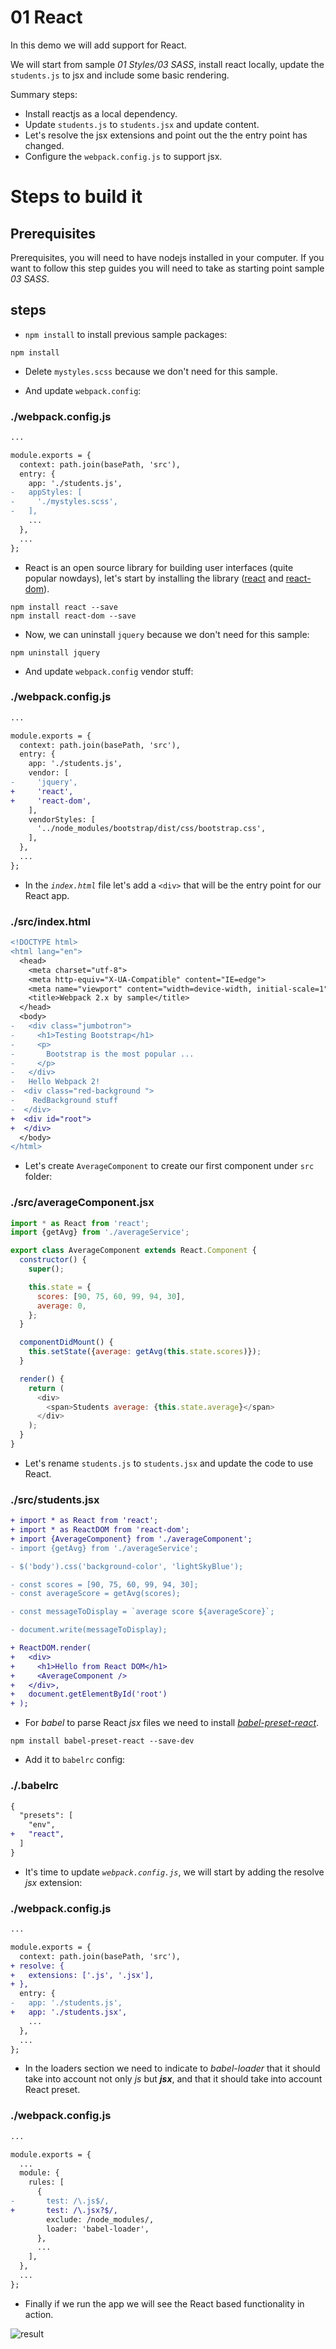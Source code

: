 # 01 React

In this demo we will add support for React.

We will start from sample _01 Styles/03 SASS_, install react locally, update the `students.js` to jsx and include some basic rendering.

Summary steps:
 - Install reactjs as a local dependency.
 - Update `students.js` to `students.jsx` and update content.
 - Let's resolve the jsx extensions and point out the the entry point has changed.
 - Configure the `webpack.config.js` to support jsx.

# Steps to build it

## Prerequisites

Prerequisites, you will need to have nodejs installed in your computer. If you want to follow this step guides you will need to take as starting point sample _03 SASS_.

## steps

- `npm install` to install previous sample packages:

```
npm install
```

- Delete `mystyles.scss` because we don't need for this sample.

- And update `webpack.config`:

### ./webpack.config.js
```diff
...

module.exports = {
  context: path.join(basePath, 'src'),
  entry: {
    app: './students.js',
-   appStyles: [
-     './mystyles.scss',
-   ],
    ...
  },
  ...
};

```

- React is an open source library for building user interfaces (quite popular nowdays), let's start by installing the library ([react](https://www.npmjs.com/package/react) and [react-dom](https://www.npmjs.com/package/react-dom)).

```
npm install react --save
npm install react-dom --save
```

- Now, we can uninstall `jquery` because we don't need for this sample:

```
npm uninstall jquery
```

- And update `webpack.config` vendor stuff:

### ./webpack.config.js
```diff
...

module.exports = {
  context: path.join(basePath, 'src'),
  entry: {
    app: './students.js',
    vendor: [
-     'jquery',
+     'react',
+     'react-dom',
    ],
    vendorStyles: [
      '../node_modules/bootstrap/dist/css/bootstrap.css',
    ],
  },
  ...
};

```

- In the *`index.html`* file let's add a `<div>` that will be the entry
point for our React app.

### ./src/index.html
```diff
<!DOCTYPE html>
<html lang="en">
  <head>
    <meta charset="utf-8">
    <meta http-equiv="X-UA-Compatible" content="IE=edge">
    <meta name="viewport" content="width=device-width, initial-scale=1">
    <title>Webpack 2.x by sample</title>
  </head>
  <body>
-   <div class="jumbotron">
-     <h1>Testing Bootstrap</h1>
-     <p>
-       Bootstrap is the most popular ...
-     </p>
-   </div>
-   Hello Webpack 2!
-  <div class="red-background ">
-    RedBackground stuff
-  </div>
+  <div id="root">
+  </div>
  </body>
</html>

```

- Let's create `AverageComponent` to create our first component under `src` folder:

### ./src/averageComponent.jsx
```javascript
import * as React from 'react';
import {getAvg} from './averageService';

export class AverageComponent extends React.Component {
  constructor() {
    super();

    this.state = {
      scores: [90, 75, 60, 99, 94, 30],
      average: 0,
    };
  }

  componentDidMount() {
    this.setState({average: getAvg(this.state.scores)});
  }

  render() {
    return (
      <div>
        <span>Students average: {this.state.average}</span>
      </div>
    );
  }
}

```

- Let's rename `students.js` to `students.jsx` and update the code to use React.

### ./src/students.jsx
```diff
+ import * as React from 'react';
+ import * as ReactDOM from 'react-dom';
+ import {AverageComponent} from './averageComponent';
- import {getAvg} from './averageService';

- $('body').css('background-color', 'lightSkyBlue');

- const scores = [90, 75, 60, 99, 94, 30];
- const averageScore = getAvg(scores);

- const messageToDisplay = `average score ${averageScore}`;

- document.write(messageToDisplay);

+ ReactDOM.render(
+   <div>
+     <h1>Hello from React DOM</h1>
+     <AverageComponent />
+   </div>,
+   document.getElementById('root')
+ );
```

- For *babel* to parse React *jsx* files we need to install
[*babel-preset-react*](https://github.com/babel/babel/tree/master/packages/babel-preset-react).

```
npm install babel-preset-react --save-dev
```

- Add it to `babelrc` config:

### ./.babelrc
```diff
{
  "presets": [
    "env",
+   "react",
  ]
}

```

- It's time to update *`webpack.config.js`*, we will start by adding the resolve *jsx* extension:

### ./webpack.config.js
```diff
...

module.exports = {
  context: path.join(basePath, 'src'),
+ resolve: {
+   extensions: ['.js', '.jsx'],
+ },
  entry: {
-   app: './students.js',
+   app: './students.jsx',
    ...
  },
  ...
};

```

- In the loaders section we need to indicate to *babel-loader* that it should take into account not only *js* but _**jsx**_, and that it should take into account React preset.

### ./webpack.config.js
```diff
...

module.exports = {
  ...
  module: {
    rules: [
      {
-       test: /\.js$/,
+       test: /\.jsx?$/,
        exclude: /node_modules/,
        loader: 'babel-loader',
      },
      ...
    ],
  },
  ...
};

```

- Finally if we run the app we will see the React based functionality in action.

![result](../../99%20Readme%20Resources/02%20Fx/01%20React/result.png)
